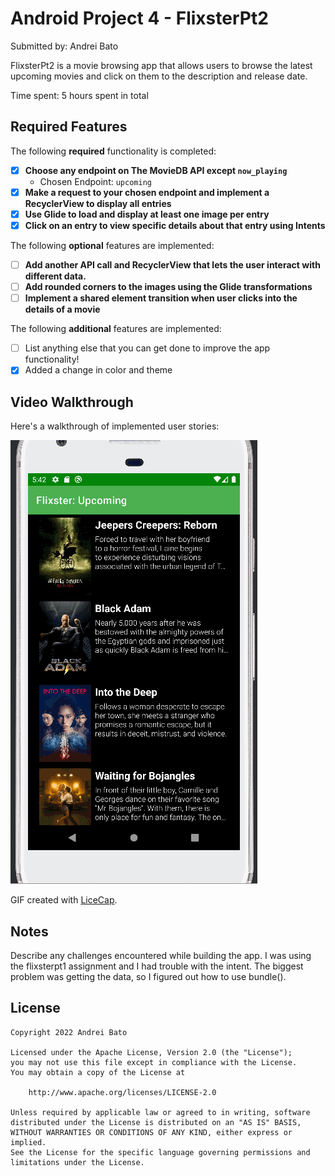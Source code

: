 # Android Project 4 - FlixsterPt2

Submitted by: Andrei Bato

FlixsterPt2 is a movie browsing app that allows users to browse the latest upcoming movies and click on them to the description and release date. 

Time spent: 5 hours spent in total

## Required Features

The following **required** functionality is completed:

- [x] **Choose any endpoint on The MovieDB API except `now_playing`**
  - Chosen Endpoint: `upcoming`
- [x] **Make a request to your chosen endpoint and implement a RecyclerView to display all entries**
- [x] **Use Glide to load and display at least one image per entry**
- [x] **Click on an entry to view specific details about that entry using Intents**

The following **optional** features are implemented:

- [ ] **Add another API call and RecyclerView that lets the user interact with different data.** 
- [ ] **Add rounded corners to the images using the Glide transformations**
- [ ] **Implement a shared element transition when user clicks into the details of a movie**

The following **additional** features are implemented:

- [ ] List anything else that you can get done to improve the app functionality!
- [x] Added a change in color and theme

## Video Walkthrough

Here's a walkthrough of implemented user stories:

<img src='FlixsterPt2WalkThrough.gif' title='Video Walkthrough' width='' alt='Video Walkthrough' />

GIF created with [LiceCap](http://www.cockos.com/licecap/). 

## Notes

Describe any challenges encountered while building the app.
I was using the flixsterpt1 assignment and I had trouble with the intent. The biggest problem was getting the data, so I figured out how to use bundle(). 

## License

    Copyright 2022 Andrei Bato

    Licensed under the Apache License, Version 2.0 (the "License");
    you may not use this file except in compliance with the License.
    You may obtain a copy of the License at

        http://www.apache.org/licenses/LICENSE-2.0

    Unless required by applicable law or agreed to in writing, software
    distributed under the License is distributed on an "AS IS" BASIS,
    WITHOUT WARRANTIES OR CONDITIONS OF ANY KIND, either express or implied.
    See the License for the specific language governing permissions and
    limitations under the License.
